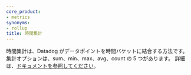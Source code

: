 ```yaml
---
core_product:
- metrics
synonyms:
- rollup
title: 時間集計
---
```

時間集計は、Datadog がデータポイントを時間バケットに結合する方法です。集計オプションは、sum、min、max、avg、count の 5 つがあります。
詳細は、<a href="/metrics/#time-aggregation">ドキュメントを参照してください</a>。